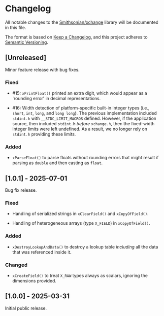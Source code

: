 # Changelog

All notable changes to the [Smithsonian/xchange](https://github.com/Smithsonian/xchange) library will be documented 
in this file.

The format is based on [Keep a Changelog](https://keepachangelog.com/en/1.1.0/), and this project adheres to 
[Semantic Versioning](https://semver.org/spec/v2.0.0.html).


## [Unreleased]

Minor feature release with bug fixes.

### Fixed

 - #15: `xPrintFloat()` printed an extra digit, which would appear as a 'rounding error' in decimal representations.

 - #16: Width detection of platform-specific built-in integer types (i.e., `short`, `int`, `long`, and `long long`). 
   The previous implementation included `stdint.h` with `__STDC_LIMIT_MACROS` defined. However, if the application 
   source, then included `stdint.h` _before_ `xchange.h`, then the fixed-width integer limits were left undefined. As 
   a result, we no longer rely on `stdint.h` providing these limits.

### Added

 - `xParseFloat()` to parse floats without rounding errors that might result if parsing as `double` and then casting 
   as `float`.


## [1.0.1] - 2025-07-01

Bug fix release.

### Fixed

 - Handling of serialized strings in `xClearField()` and `xCopyOfField()`.
 
 - Handling of heterogeneous arrays (type `X_FIELD`) in `xCopyOfField()`.

### Added
 
 - `xDestroyLookupAndData()` to destroy a lookup table _including_ all the data that was referenced inside it. 
 
### Changed

 - `xCreateField()` to treat `X_RAW` types always as scalars, ignoring the dimensions provided.
 

## [1.0.0] - 2025-03-31

Initial public release.
